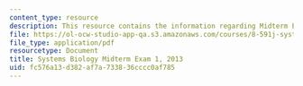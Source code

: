 ```yaml
---
content_type: resource
description: This resource contains the information regarding Midterm Exam 1, 2013.
file: https://ol-ocw-studio-app-qa.s3.amazonaws.com/courses/8-591j-systems-biology-fall-2014/fc576a13d382af7a733836cccc0af785_MIT8_591JF14_Exam1_2013.pdf
file_type: application/pdf
resourcetype: Document
title: Systems Biology Midterm Exam 1, 2013
uid: fc576a13-d382-af7a-7338-36cccc0af785
---
```

